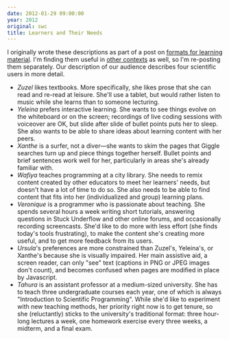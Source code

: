 ```yaml
---
date: 2012-01-29 09:00:00
year: 2012
original: swc
title: Learners and Their Needs
---
```

<p>I originally wrote these descriptions as part of a post on <a href="{{site.baseurl}}/blog/2012/01/never-mind-the-content-what-about-the-format.html">formats for learning material</a>. I'm finding them useful in <a href="{{site.baseurl}}/blog/2012/01/terminology.html">other contexts</a> as well, so I'm re-posting them separately. Our description of our audience describes four scientific users in more detail.</p>
<ul>
<li><em>Zuzel</em> likes textbooks. More specifically, she likes prose that she can read and re-read at leisure. She'll use a tablet, but would rather listen to music while she learns than to someone lecturing.</li>
<li><em>Yeleina</em> prefers interactive learning. She wants to see things evolve on the whiteboard or on the screen; recordings of live coding sessions with voiceover are OK, but slide after slide of bullet points puts her to sleep. She also wants to be able to share ideas about learning content with her peers.</li>
<li><em>Xanthe</em> is a surfer, not a diver&mdash;she wants to skim the pages that Giggle searches turn up and piece things together herself. Bullet points and brief sentences work well for her, particularly in areas she's already familiar with.</li>
<li><em>Wafiya</em> teaches programming at a city library. She needs to remix content created by other educators to meet her learners' needs, but doesn't have a lot of time to do so. She also needs to be able to find content that fits into her (individualized and group) learning plans.</li>
<li><em>Veronique</em> is a programmer who is passionate about teaching. She spends several hours a week writing short tutorials, answering questions in Stuck Underflow and other online forums, and occasionally recording screencasts. She'd like to do more with less effort (she finds today's tools frustrating), to make the content she's creating more useful, and to get more feedback from its users.</li>
<li><em>Ursula</em>'s preferences are more constrained than Zuzel's, Yeleina's, or Xanthe's because she is visually impaired. Her main assistive aid, a screen reader, can only "see" text (captions in PNG or JPEG images don't count), and becomes confused when pages are modified in place by Javascript.</li>
<li><em>Tahura</em> is an assistant professor at a medium-sized university. She has to teach three undergraduate courses each year, one of which is always "Introduction to Scientific Programming". While she'd like to experiment with new teaching methods, her priority right now is to get tenure, so she (reluctantly) sticks to the university's traditional format: three hour-long lectures a week, one homework exercise every three weeks, a midterm, and a final exam.</li>
</ul>
